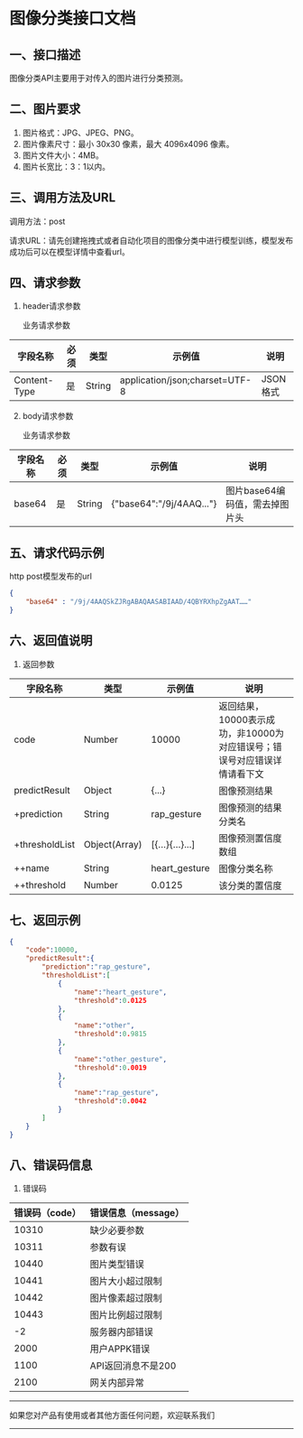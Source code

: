 # 图像分类接口文档

## 一、接口描述

图像分类API主要用于对传入的图片进行分类预测。



## 二、图片要求

1. 图片格式：JPG、JPEG、PNG。
2. 图片像素尺寸：最小 30x30 像素，最大 4096x4096 像素。
3. 图片文件大小：4MB。
4. 图片长宽比：3：1以内。



## 三、调用方法及URL

调用方法：post

请求URL：请先创建拖拽式或者自动化项目的图像分类中进行模型训练，模型发布成功后可以在模型详情中查看url。



## 四、请求参数

1. header请求参数

   业务请求参数

| 字段名称     | 必须 | 类型   | 示例值                         | 说明     |
| ------------ | ---- | ------ | ------------------------------ | -------- |
| Content-Type | 是   | String | application/json;charset=UTF-8 | JSON格式 |

2. body请求参数

   业务请求参数

| 字段名称 | 必须 | 类型   | 示例值                   | 说明                           |
| -------- | ---- | ------ | ------------------------ | ------------------------------ |
| base64   | 是   | String | {"base64":"/9j/4AAQ..."} | 图片base64编码值，需去掉图片头 |



## 五、请求代码示例

http post模型发布的url

```json
{
	"base64" : "/9j/4AAQSkZJRgABAQAASABIAAD/4QBYRXhpZgAAT……"
}
```



## 六、返回值说明

1. 返回参数

| 字段名称       | 类型          | 示例值        | 说明                                                         |
| -------------- | ------------- | ------------- | ------------------------------------------------------------ |
| code           | Number        | 10000         | 返回结果，10000表示成功，非10000为对应错误号；错误号对应错误详情请看下文 |
| predictResult  | Object        | {...}         | 图像预测结果                                                 |
| +prediction    | String        | rap_gesture   | 图像预测的结果分类名                                         |
| +thresholdList | Object(Array) | [{…}{…}...]   | 图像预测置信度数组                                           |
| ++name         | String        | heart_gesture | 图像分类名称                                                 |
| ++threshold    | Number        | 0.0125        | 该分类的置信度                                               |

   

## 七、返回示例

```json
{
    "code":10000,
    "predictResult":{
        "prediction":"rap_gesture",
        "thresholdList":[
            {
                "name":"heart_gesture",
                "threshold":0.0125
            },
            {
                "name":"other",
                "threshold":0.9815
            },
            {
                "name":"other_gesture",
                "threshold":0.0019
            },
            {
                "name":"rap_gesture",
                "threshold":0.0042
            }
        ]
    }
}
```



## 八、错误码信息

1. 错误码

| 错误码（code） | 错误信息（message） |
| -------------- | ------------------- |
| 10310          | 缺少必要参数        |
| 10311          | 参数有误            |
| 10440          | 图片类型错误        |
| 10441          | 图片大小超过限制    |
| 10442          | 图片像素超过限制    |
| 10443          | 图片比例超过限制    |
| -2             | 服务器内部错误      |
| 2000             |  用户APPK错误      |
| 1100             |  API返回消息不是200      |
| 2100             | 网关内部异常      |


---

如果您对产品有使用或者其他方面任何问题，欢迎联系我们

---

